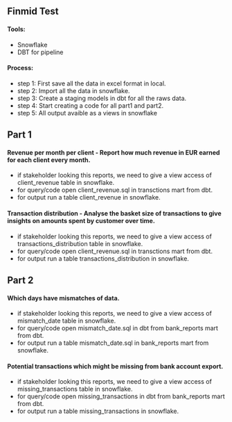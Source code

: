 ## Finmid Test 

#### Tools:
 - Snowflake
 - DBT for pipeline
   
#### Process:
- step 1: First save all the data in excel format in local.
- step 2: Import all the data in snowflake.
- step 3: Create a staging models in dbt for all the raws data.
- step 4: Start creating a code for all part1 and part2.
- step 5: All output avaible as a views in snowflake
  
## Part 1
#### Revenue per month per client - Report how much revenue in EUR earned for each client every month.
- if stakeholder looking this reports, we need to give a view access of client_revenue table in snowflake.
- for query/code open client_revenue.sql in transctions mart from dbt.
- for output run a table client_revenue in snowflake.

#### Transaction distribution - Analyse the basket size of transactions to give insights on amounts spent by customer over time.
- if stakeholder looking this reports, we need to give a view access of transactions_distribution table in snowflake.
- for query/code open client_revenue.sql in transctions mart from dbt.
- for output run a table transactions_distribution in snowflake.

## Part 2

#### Which days have mismatches of data.
- if stakeholder looking this reports, we need to give a view access of mismatch_date table in snowflake.
- for query/code open mismatch_date.sql in dbt from bank_reports mart from dbt.
- for output run a table mismatch_date.sql in bank_reports mart from snowflake.

#### Potential transactions which might be missing from bank account export.
- if stakeholder looking this reports, we need to give a view access of missing_transactions table in snowflake.
- for query/code open missing_transactions in dbt from bank_reports mart from dbt.
- for output run a table missing_transactions in snowflake.

